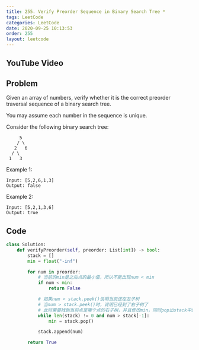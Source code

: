```yaml
---
title: 255. Verify Preorder Sequence in Binary Search Tree *
tags: LeetCode
categories: LeetCode
date: 2020-09-25 10:13:53
order: 255
layout: leetcode
---
```


## YouTube Video

## Problem

Given an array of numbers, verify whether it is the correct preorder traversal sequence of a binary search tree.

You may assume each number in the sequence is unique.

Consider the following binary search tree:

```
     5
    / \
   2   6
  / \
 1   3
```

Example 1:

```
Input: [5,2,6,1,3]
Output: false
```

Example 2:

```
Input: [5,2,1,3,6]
Output: true
```

## Code

```python
class Solution:
    def verifyPreorder(self, preorder: List[int]) -> bool:
        stack = []
        min = float("-inf")

        for num in preorder:
            # 当前的min是之后点的最小值，所以不能出现num < min
            if num < min:
                return False

            # 如果num < stack.peek()说明当前还在左子树
            # 当num > stack.peek()时，说明已经到了右子树了
            # 此时需要找到当前点是哪个点的右子树，并且修改min，同时pop出stack中的值
            while len(stack) != 0 and num > stack[-1]:
                min = stack.pop()

            stack.append(num)

        return True
```
